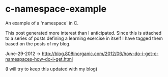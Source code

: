 c-namespace-example
===================

An example of a 'namespace' in C.

This post generated more interest than I anticipated. Since this is attached to a series of posts defining a learning exercise in itself I have tagged them based on the posts of my blog.

June-29-2012 -> http://blog.808inorganic.com/2012/06/how-do-i-get-c-namespaces-how-do-i-get.html

(I will try to keep this updated with my blog)